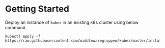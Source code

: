 # Getting Started

Deploy an instance of `kubez` in an existing k8s cluster using below command.
``` 
kubectl apply -f https://raw.githubusercontent.com/middlewaregruppen/kubez/master/install.yaml
```